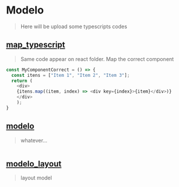 # Modelo
> Here will be upload some typescripts codes

## [map_typescript](/map_typescript.ts)
> Same code appear on react folder. Map the correct component
```typescript
const MyComponentCorrect = () => {
  const itens = ["Item 1", "Item 2", "Item 3"];
  return (
    <div>
    {itens.map((item, index) => <div key={index}>{item}</div>)}
    </div>
    );
}
```

## [modelo](/modelo1.ts)
> whatever...
```typescript

```

## [modelo_layout](/modelo_layout.ts)
> layout model
```typescript

```
